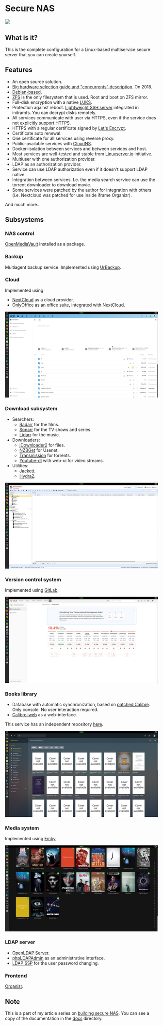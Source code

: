 Secure NAS
==========

![](https://raw.githubusercontent.com/artiomn/NAS/master/docs/nc-5-cycle/images/5snp2asrc-dlhjefcfawsaurfqo.png)


## What is it?

This is the complete configuration for a Linux-based multiservice secure server that you can create yourself.


## Features

- An open source solution.
- [Big hardware selection guide and "concurrents" description](docs/nc-2-need-nas/article.md). On 2018.
- [Debian-based](https://www.debian.org/index.html).
- [ZFS](https://zfsonlinux.org/) is the only filesystem that is used. Root and boot on ZFS mirror.
- Full-disk encryption with a native [LUKS](https://gitlab.com/cryptsetup/cryptsetup/blob/master/README.md).
- Protection against reboot. [Lightweight SSH server](https://matt.ucc.asn.au/dropbear/dropbear.html) integrated in initramfs. You can decrypt disks remotely.
- All services communicate with user via HTTPS, even if the service does not explicitly support HTTPS.
- HTTPS with a regular certificate signed by [Let's Encrypt](https://letsencrypt.org/).
- Certificate auto renewal.
- One certificate for all services using reverse proxy.
- Public-available services with [CloudNS](https://www.cloudns.net/).
- Docker-isolation between services and between services and host.
- Most services are well-tested and stable from [Linuxserver.io](https://www.linuxserver.io/) initiative.
- Multiuser with one authorization provider.
- LDAP as an authorization provider.
- Service can use LDAP authorization even if it doesn't support LDAP native.
- Integration between services. I.e. the media search service can use the torrent downloader to download movie.
- Some services were patched by the author for integration with others (i.e. Nextcloud was patched for use inside iframe Organizr).

And much more...


## Subsystems

### NAS control

[OpenMediaVault](https://www.openmediavault.org/) installed as a package.


### Backup

Multiagent backup service.
Implemented using [UrBackup](https://www.urbackup.org/).


### Cloud

Implemented using:

- [NextCloud](https://nextcloud.com/) as a cloud provider.
- [OnlyOffice](https://www.onlyoffice.com/) as an office suite, integrated with NextCloud.

[![NextCloud UI](screenshots/ss_cloud.png)](screenshots/ss_cloud.png)


### Download subsystem

- Searchers:
  * [Radarr](https://github.com/Radarr/Radarr) for the films.
  * [Sonarr](https://github.com/Sonarr/Sonarr) for the TV shows and series.
  * [Lidarr](https://github.com/lidarr/Lidarr) for the music.
- Downloaders:
  * [jDownloader2](https://jdownloader.org/jdownloader2) for files.
  * [NZBGet](https://nzbget.net/) for Usenet.
  * [Transmission](https://transmissionbt.com/) for torrents.
  * [Youtube-dl](https://github.com/ytdl-org/youtube-dl) with web-ui for video streams.
- Utilities:
  * [Jackett](https://github.com/Jackett/Jackett).
  * [Hydra2](https://github.com/theotherp/nzbhydra2).

[![Transmission UI](screenshots/ss_transmission.png)](screenshots/ss_transmission.png)


### Version control system

Implemented using [GitLab](https://gitlab.com/).

[![Gitlab UI](screenshots/ss_gitlab.png)](screenshots/ss_gitlab.png)


### Books library

- Database with automatic synchronization, based on [patched Calibre](https://github.com/artiomn/calibre). Only console. No user interaction required.
- [Calibre-web](https://github.com/janeczku/calibre-web) as a web-interface.

This service has an independent repository [here](https://github.com/artiomn/library-docker).

[![Calibre-web UI](screenshots/ss_library.png)](screenshots/ss_library.png)


### Media system

Implemented using [Emby](https://emby.media/)

[![Emby UI](screenshots/ss_emby.png)](screenshots/ss_emby.png)


### LDAP server

- [OpenLDAP Server](https://www.openldap.org/).
- [phpLDAPAdmin](http://phpldapadmin.sourceforge.net/wiki/index.php/Main_Page) as an administrative interface.
- [LDAP SSP](https://ltb-project.org/documentation/self-service-password) for the user password changing.


### Frontend

[Organizr](https://github.com/causefx/Organizr).


## Note

This is a part of my article series on [building secure NAS](https://habr.com/post/359346/).
You can see a copy of the documentation in the [docs](docs) directory.
